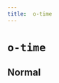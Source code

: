 ```yaml
---
title:  o-time
---
```


# `o-time`

## Normal

<ClientOnly>
    <Example name="time-normal"></Example>
</ClientOnly>